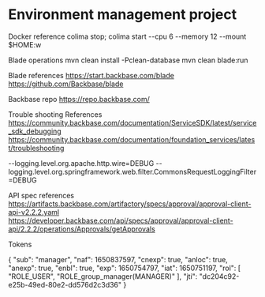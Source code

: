 # Environment management project
Docker reference
colima stop; colima start --cpu 6 --memory 12 --mount $HOME:w

Blade operations
mvn clean install -Pclean-database
mvn clean blade:run

Blade references
https://start.backbase.com/blade
https://github.com/Backbase/blade

Backbase repo
https://repo.backbase.com/


Trouble shooting References
https://community.backbase.com/documentation/ServiceSDK/latest/service_sdk_debugging
https://community.backbase.com/documentation/foundation_services/latest/troubleshooting

--logging.level.org.apache.http.wire=DEBUG
--logging.level.org.springframework.web.filter.CommonsRequestLoggingFilter=DEBUG


API spec references
https://artifacts.backbase.com/artifactory/specs/approval/approval-client-api-v2.2.2.yaml
https://developer.backbase.com/api/specs/approval/approval-client-api/2.2.2/operations/Approvals/getApprovals


Tokens

{
  "sub": "manager",
  "naf": 1650837597,
  "cnexp": true,
  "anloc": true,
  "anexp": true,
  "enbl": true,
  "exp": 1650754797,
  "iat": 1650751197,
  "rol": [
    "ROLE_USER",
    "ROLE_group_manager(MANAGER)"
  ],
  "jti": "dc204c92-e25b-49ed-80e2-dd576d2c3d36"
}




